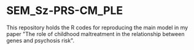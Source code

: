 # SEM_Sz-PRS-CM_PLE
This repository holds the R codes for reproducing the main model in my paper "The role of childhood maltreatment in the relationship between genes and psychosis risk".
